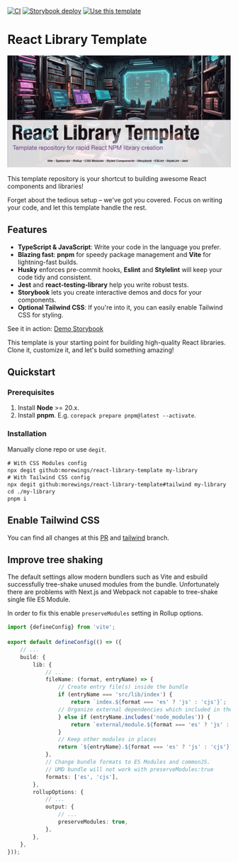 [![CI](https://github.com/morewings/react-library-template/actions/workflows/merge-jobs.yml/badge.svg)](https://github.com/morewings/react-library-template/actions/workflows/merge-jobs.yml)
[![Storybook deploy](https://github.com/morewings/react-library-template/actions/workflows/pages.yml/badge.svg)](https://github.com/morewings/react-library-template/actions/workflows/pages.yml)
[![Use this template](https://img.shields.io/badge/use%20this-template-blue?logo=githu)](https://github.com/morewings/react-library-template/generate)

# React Library Template

[![NPM library Create React App template logo](./design/logo.jpg)](#)

This template repository is your shortcut to building awesome React components and libraries!

Forget about the tedious setup – we've got you covered. Focus on writing your code, and let this template handle the rest.

## Features

- **TypeScript & JavaScript**: Write your code in the language you prefer.
- **Blazing fast**: **pnpm** for speedy package management and **Vite** for lightning-fast builds.
- **Husky** enforces pre-commit hooks, **Eslint** and **Stylelint** will keep your code tidy and consistent.
- **Jest** and **react-testing-library** help you write robust tests.
- **Storybook** lets you create interactive demos and docs for your components.
- **Optional Tailwind CSS**: If you're into it, you can easily enable Tailwind CSS for styling.

See it in action: [Demo Storybook](https://morewings.github.io/react-library-template/)

This template is your starting point for building high-quality React libraries. Clone it, customize it, and let's build something amazing!

## Quickstart

### Prerequisites

1. Install **Node** >= 20.x.
2. Install **pnpm**. E.g. `corepack prepare pnpm@latest --activate`.


### Installation

Manually clone repo or use `degit`.

```shell script
# With CSS Modules config
npx degit github:morewings/react-library-template my-library
# With Tailwind CSS config
npx degit github:morewings/react-library-template#tailwind my-library
cd ./my-library
pnpm i
```


## Enable Tailwind CSS

You can find all changes at this [PR](https://github.com/morewings/react-library-template/pull/161) and [tailwind](https://github.com/morewings/react-library-template/tree/tailwind) branch.

## Improve tree shaking

The default settings allow modern bundlers such as Vite and esbuild successfully tree-shake unused modules from the bundle.
Unfortunately there are problems with Next.js and Webpack not capable to tree-shake single file ES Module.

In order to fix this enable `preserveModules` setting in Rollup options.

```ts
import {defineConfig} from 'vite';

export default defineConfig(() => ({
    // ...
    build: {
        lib: {
            // ...
            fileName: (format, entryName) => {
                // Create entry file(s) inside the bundle
                if (entryName === 'src/lib/index') {
                    return `index.${format === 'es' ? 'js' : 'cjs'}`;
                // Organize external dependencies which included in the bundle
                } else if (entryName.includes('node_modules')) {
                    return `external/module.${format === 'es' ? 'js' : 'cjs'}`
                }
                // Keep other modules in places
                return `${entryName}.${format === 'es' ? 'js' : 'cjs'}`;
            },
            // Change bundle formats to ES Modules and commonJS.
            // UMD bundle will not work with preserveModules:true
            formats: ['es', 'cjs'],
        },
        rollupOptions: {
            // ...
            output: {
                // ...
                preserveModules: true,
            },
        },
    },
}));

```
